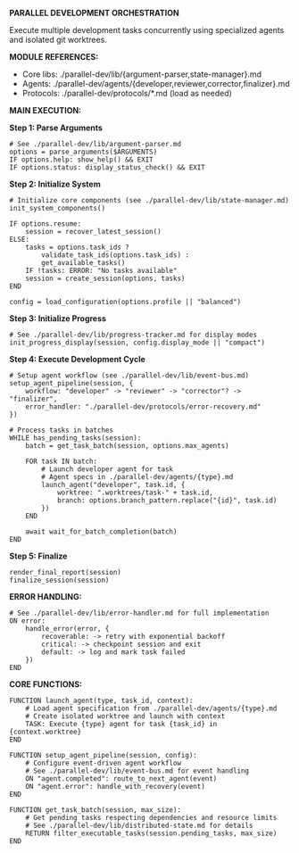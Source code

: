 **PARALLEL DEVELOPMENT ORCHESTRATION**

Execute multiple development tasks concurrently using specialized agents and isolated git worktrees.

**MODULE REFERENCES:**
- Core libs: ./parallel-dev/lib/{argument-parser,state-manager}.md
- Agents: ./parallel-dev/agents/{developer,reviewer,corrector,finalizer}.md
- Protocols: ./parallel-dev/protocols/*.md (load as needed)

**MAIN EXECUTION:**

**Step 1: Parse Arguments**
```
# See ./parallel-dev/lib/argument-parser.md
options = parse_arguments($ARGUMENTS)
IF options.help: show_help() && EXIT
IF options.status: display_status_check() && EXIT
```

**Step 2: Initialize System**
```
# Initialize core components (see ./parallel-dev/lib/state-manager.md)
init_system_components()

IF options.resume:
    session = recover_latest_session()
ELSE:
    tasks = options.task_ids ? 
        validate_task_ids(options.task_ids) : 
        get_available_tasks()
    IF !tasks: ERROR: "No tasks available"
    session = create_session(options, tasks)
END

config = load_configuration(options.profile || "balanced")
```

**Step 3: Initialize Progress**
```
# See ./parallel-dev/lib/progress-tracker.md for display modes
init_progress_display(session, config.display_mode || "compact")
```

**Step 4: Execute Development Cycle**
```
# Setup agent workflow (see ./parallel-dev/lib/event-bus.md)
setup_agent_pipeline(session, {
    workflow: "developer" -> "reviewer" -> "corrector"? -> "finalizer",
    error_handler: "./parallel-dev/protocols/error-recovery.md"
})

# Process tasks in batches
WHILE has_pending_tasks(session):
    batch = get_task_batch(session, options.max_agents)
    
    FOR task IN batch:
        # Launch developer agent for task
        # Agent specs in ./parallel-dev/agents/{type}.md
        launch_agent("developer", task.id, {
            worktree: ".worktrees/task-" + task.id,
            branch: options.branch_pattern.replace("{id}", task.id)
        })
    END
    
    await wait_for_batch_completion(batch)
END
```

**Step 5: Finalize**
```
render_final_report(session)
finalize_session(session)
```

**ERROR HANDLING:**
```
# See ./parallel-dev/lib/error-handler.md for full implementation
ON error:
    handle_error(error, {
        recoverable: -> retry with exponential backoff
        critical: -> checkpoint session and exit
        default: -> log and mark task failed
    })
END
```

**CORE FUNCTIONS:**
```
FUNCTION launch_agent(type, task_id, context):
    # Load agent specification from ./parallel-dev/agents/{type}.md
    # Create isolated worktree and launch with context
    TASK: Execute {type} agent for task {task_id} in {context.worktree}
END

FUNCTION setup_agent_pipeline(session, config):
    # Configure event-driven agent workflow
    # See ./parallel-dev/lib/event-bus.md for event handling
    ON "agent.completed": route_to_next_agent(event)
    ON "agent.error": handle_with_recovery(event)
END

FUNCTION get_task_batch(session, max_size):
    # Get pending tasks respecting dependencies and resource limits
    # See ./parallel-dev/lib/distributed-state.md for details
    RETURN filter_executable_tasks(session.pending_tasks, max_size)
END
```